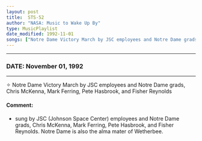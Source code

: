 ```yaml
---
layout: post
title:  STS-52
author: "NASA: Music to Wake Up By"
type: MusicPlaylist
date_modified: 1992-11-01
songs: ["Notre Dame Victory March by JSC employees and Notre Dame grads, Chris McKenna, Mark Ferring, Pete Hasbrook, and Fisher Reynolds"]
---
```


----
### DATE: November 01, 1992
----
✧ Notre Dame Victory March by JSC employees and Notre Dame grads, Chris McKenna, Mark Ferring, Pete Hasbrook, and Fisher Reynolds

#### Comment:
* sung by JSC (Johnson Space Center) employees and Notre Dame grads, Chris McKenna, Mark Ferring, Pete Hasbrook, and Fisher Reynolds. Notre Dame is also the alma mater of  Wetherbee.



<br/>
<center>
	<a target="_blank"
	   href="https://twitter.com/intent/tweet?hashtags=Space,NASA,Playlist,NASAWakeupCalls,SpaceProgram&text=🚀 {{ page.author}}, '{{ page.songs.first }}' {{ page.title }}, {{ page.date | date: '%B %d, %Y' }}. {{ site.url }}{{ page.url }}&via=nasawakeupcalls"><i class="fab fa-twitter" alt="Tweet this page" style="font-size: 1.3em;"></i></a>
	&nbsp; 	<i class="fas fa-user-astronaut" style="font-size: 1.5em;"></i> &nbsp;
    <a id="custom_amazon_link"
       type="amzn" search="#"
       category="popular music">
    <i class="fab fa-amazon" style="font-size: 1.3em;"></i></a>
</center>

<!-- Randomly resolve an individual entry from a song array -->
<script src="/assets/javascript/seedrandom.min.js"></script>
<script>
  var wake_me_up = ["Notre Dame Victory March by JSC employees and Notre Dame grads, Chris McKenna, Mark Ferring, Pete Hasbrook, and Fisher Reynolds"];
  var prng = new Math.seedrandom();
  function randomSong() {
    song = wake_me_up[Math.floor(Math.random() * wake_me_up.length)];
    var amazon_link = document.getElementById("custom_amazon_link");
    amazon_link.setAttribute("search", song);
  }
  window.onload = randomSong();
</script>
